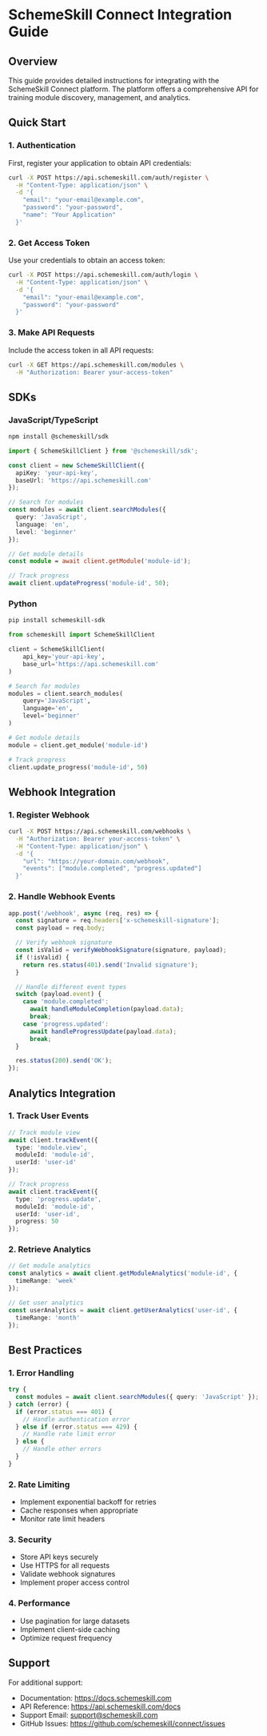 # SchemeSkill Connect Integration Guide

## Overview
This guide provides detailed instructions for integrating with the SchemeSkill Connect platform. The platform offers a comprehensive API for training module discovery, management, and analytics.

## Quick Start

### 1. Authentication
First, register your application to obtain API credentials:
```bash
curl -X POST https://api.schemeskill.com/auth/register \
  -H "Content-Type: application/json" \
  -d '{
    "email": "your-email@example.com",
    "password": "your-password",
    "name": "Your Application"
  }'
```

### 2. Get Access Token
Use your credentials to obtain an access token:
```bash
curl -X POST https://api.schemeskill.com/auth/login \
  -H "Content-Type: application/json" \
  -d '{
    "email": "your-email@example.com",
    "password": "your-password"
  }'
```

### 3. Make API Requests
Include the access token in all API requests:
```bash
curl -X GET https://api.schemeskill.com/modules \
  -H "Authorization: Bearer your-access-token"
```

## SDKs

### JavaScript/TypeScript
```bash
npm install @schemeskill/sdk
```

```typescript
import { SchemeSkillClient } from '@schemeskill/sdk';

const client = new SchemeSkillClient({
  apiKey: 'your-api-key',
  baseUrl: 'https://api.schemeskill.com'
});

// Search for modules
const modules = await client.searchModules({
  query: 'JavaScript',
  language: 'en',
  level: 'beginner'
});

// Get module details
const module = await client.getModule('module-id');

// Track progress
await client.updateProgress('module-id', 50);
```

### Python
```bash
pip install schemeskill-sdk
```

```python
from schemeskill import SchemeSkillClient

client = SchemeSkillClient(
    api_key='your-api-key',
    base_url='https://api.schemeskill.com'
)

# Search for modules
modules = client.search_modules(
    query='JavaScript',
    language='en',
    level='beginner'
)

# Get module details
module = client.get_module('module-id')

# Track progress
client.update_progress('module-id', 50)
```

## Webhook Integration

### 1. Register Webhook
```bash
curl -X POST https://api.schemeskill.com/webhooks \
  -H "Authorization: Bearer your-access-token" \
  -H "Content-Type: application/json" \
  -d '{
    "url": "https://your-domain.com/webhook",
    "events": ["module.completed", "progress.updated"]
  }'
```

### 2. Handle Webhook Events
```typescript
app.post('/webhook', async (req, res) => {
  const signature = req.headers['x-schemeskill-signature'];
  const payload = req.body;

  // Verify webhook signature
  const isValid = verifyWebhookSignature(signature, payload);
  if (!isValid) {
    return res.status(401).send('Invalid signature');
  }

  // Handle different event types
  switch (payload.event) {
    case 'module.completed':
      await handleModuleCompletion(payload.data);
      break;
    case 'progress.updated':
      await handleProgressUpdate(payload.data);
      break;
  }

  res.status(200).send('OK');
});
```

## Analytics Integration

### 1. Track User Events
```typescript
// Track module view
await client.trackEvent({
  type: 'module.view',
  moduleId: 'module-id',
  userId: 'user-id'
});

// Track progress
await client.trackEvent({
  type: 'progress.update',
  moduleId: 'module-id',
  userId: 'user-id',
  progress: 50
});
```

### 2. Retrieve Analytics
```typescript
// Get module analytics
const analytics = await client.getModuleAnalytics('module-id', {
  timeRange: 'week'
});

// Get user analytics
const userAnalytics = await client.getUserAnalytics('user-id', {
  timeRange: 'month'
});
```

## Best Practices

### 1. Error Handling
```typescript
try {
  const modules = await client.searchModules({ query: 'JavaScript' });
} catch (error) {
  if (error.status === 401) {
    // Handle authentication error
  } else if (error.status === 429) {
    // Handle rate limit error
  } else {
    // Handle other errors
  }
}
```

### 2. Rate Limiting
- Implement exponential backoff for retries
- Cache responses when appropriate
- Monitor rate limit headers

### 3. Security
- Store API keys securely
- Use HTTPS for all requests
- Validate webhook signatures
- Implement proper access control

### 4. Performance
- Use pagination for large datasets
- Implement client-side caching
- Optimize request frequency

## Support
For additional support:
- Documentation: https://docs.schemeskill.com
- API Reference: https://api.schemeskill.com/docs
- Support Email: support@schemeskill.com
- GitHub Issues: https://github.com/schemeskill/connect/issues 